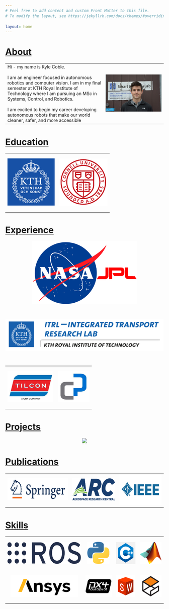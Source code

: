 ```yaml
---
# Feel free to add content and custom Front Matter to this file.
# To modify the layout, see https://jekyllrb.com/docs/themes/#overriding-theme-defaults

layout: home
---
```


<!-- **Note: These pages are still under development...** -->

# [About](/)

<table border="0">
 <tr>
    <td>
      Hi - my name is Kyle Coble. <br>
      <br>
      I am an engineer focused in autonomous robotics and computer vision.
      I am in my final semester at KTH Royal Institute of Technology
      where I am pursuing an MSc in Systems, Control, and Robotics. <br>
      <br>
      I am excited to begin my career developing autonomous robots
      that make our world cleaner, safer, and more accessible
      <!-- I believe autonomous robots have the ability to make our world
      cleaner, safer, and more accessible and
      I am excited to begin my career developing autonomous robots for
      industries including **sustainability**, **space / ocean exploration**,
      and **mining / construction**. -->
    </td>
    <td>
      <p align="right">
        <kbd>
          <img src="img/headshot.jpg" width="1000">
        </kbd>
      </p>
    </td>
 </tr>
</table>

<!-- <p align="right">
  <kbd>
    <img src="img/headshot.jpg" height="100">
  </kbd>
</p>

Hi - my name is Kyle Coble. <br>
I am a robotics engineer focused in autonomous robotics and computer vision. <br>
I am in my final semester at KTH Royal Institute of Technology
where I am pursuing an MSc in Systems, Control, and Robotics. <br> -->




<!-- <td><p align="center"><img src="img/jpl_logo.gif" width="500"> -->
<!-- [![JPL](img/jpl_logo.gif)](/experience/) -->

# [Education](/education/)

<table border="0">
 <!-- <tr>
 </tr> -->
 <tr>
    <td>
      <p align="center">
        <a href="/education/">
          <img src="img/logos/kth_logo.png" height="150">
        </a>
      </p>
    </td>
    <td>
      <p align="center">
        <a href="/education/">
          <img src="img/logos/cornell_logo.gif" height="150">
        </a>
      </p>
    </td>
  </tr>
</table>


# [Experience](/experience/)

<p align="center">
  <a href="/experience/">
    <img src="img/logos/jpl_logo.gif" height="200">
  </a>
</p>

<br>

<p align="center">
  <a href="/experience/">
    <img src="img/logos/itrl_logo.png" height="100">
  </a>
</p>

<br>

<table border="0">
 <tr>
    <td>
      <p align="center">
        <a href="/experience/">
          <img src="img/logos/tny_logo.jpg" height="100">
        </a>
      </p>
    </td>
    <td>
      <p align="center">
        <a href="/experience/">
          <img src="img/logos/cpc_logo.jpg" height="100">
        </a>
      </p>
    </td>
  </tr>
</table>


# [Projects](/projects/)

<p align="center">
  <a href="/projects/">
    <img src="img/awesome_drone.gif" height="400">
  </a>
</p>

# [Publications](/publications/)

<table border="0">
 <tr>
    <td>
      <a href="/publications/">
        <img src="img/logos/springer_logo.png" height="70">
      </a>
    </td>
    <td>
      <a href="/publications/">
        <img src="img/logos/arc_logo.png" height="70">
      </a>
    </td>
    <td>
      <a href="/publications/">
        <img src="img/logos/ieee_logo.jpg" height="100">
      </a>
    </td>
  </tr>
</table>

# [Skills](/skills/)

<table border="0">
  <tr>
    <td><p align="center"><img src="img/logos/skills/ros_logo.png"    height="70"></p></td>
    <td><p align="center"><img src="img/logos/skills/python_logo.png" height="70"></p></td>
    <td><p align="center"><img src="img/logos/skills/cpp_logo.png"    height="70"></p></td>
    <td><p align="center"><img src="img/logos/skills/matlab_logo.png" height="70"></p></td>
  </tr>
  <tr>
    <td><p align="center"><img src="img/logos/skills/ansys_logo.png"      height="70"></p></td>
    <td><p align="center"><img src="img/logos/skills/px4_logo.png"        height="70"></p></td>
    <td><p align="center"><img src="img/logos/skills/solidworks_logo.png" height="70"></p></td>
    <td><p align="center"><img src="img/logos/skills/gazebo_logo.png"     height="70"></p></td>
  </tr>
</table>
